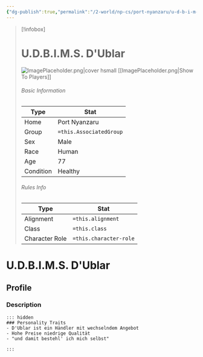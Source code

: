 ```yaml
---
{"dg-publish":true,"permalink":"/2-world/np-cs/port-nyanzaru/u-d-b-i-m-s-d-ublar/"}
---
```





> [!infobox]
> # U.D.B.I.M.S. D'Ublar
> ![ImagePlaceholder.png|cover hsmall](/img/user/z_Assets/Placeholder%20Images/ImagePlaceholder.png)
> [[ImagePlaceholder.png|Show To Players]]
> ###### Basic Information
> Type |  Stat |
> ---|---|
> Home | Port Nyanzaru |
> Group | `=this.AssociatedGroup` |
> Sex | Male |
> Race | Human |
> Age | 77 |
> Condition | Healthy |
> ###### Rules Info
> Type |  Stat |
> ---|---|
> Alignment | `=this.alignment` |
> Class | `=this.class` |
> Character Role | `=this.character-role` |

# U.D.B.I.M.S. D'Ublar
## Profile

### Description

```
::: hidden
### Personality Traits
- D'Ublar ist ein Händler mit wechselndem Angebot
- Hohe Preise niedrige Qualität
- "und damit bestehl' ich mich selbst" 

:::
```

